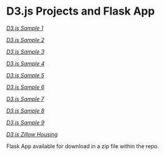 # D3.js Projects and Flask App

*[D3.js Sample 1](https://cdn.rawgit.com/jmrosen155/coursework/master/Visualization/D3.js/Sample1/hw5.html)*

*[D3.js Sample 2](https://cdn.rawgit.com/jmrosen155/coursework/master/Visualization/D3.js/Sample2/hw6.html)*

*[D3.js Sample 3](https://cdn.rawgit.com/jmrosen155/coursework/master/Visualization/D3.js/Sample3/hw8.html)*

*[D3.js Sample 4](https://cdn.rawgit.com/jmrosen155/coursework/master/Visualization/D3.js/Sample4/hw9.html)*

*[D3.js Sample 5](https://cdn.rawgit.com/jmrosen155/coursework/master/Visualization/D3.js/Sample5/hw10.html)*

*[D3.js Sample 6](https://cdn.rawgit.com/jmrosen155/coursework/master/Visualization/D3.js/Sample6/hw11.html)*

*[D3.js Sample 7](https://cdn.rawgit.com/jmrosen155/coursework/master/Visualization/D3.js/Sample7/hw12.html)*

*[D3.js Sample 8](https://cdn.rawgit.com/jmrosen155/coursework/master/Visualization/D3.js/Sample8/hw14.html)*

*[D3.js Sample 9](https://cdn.rawgit.com/jmrosen155/coursework/master/Visualization/D3.js/ZillowHousing/hw16.html)*

*[D3.js Zillow Housing](https://cdn.rawgit.com/jmrosen155/coursework/master/Visualization/D3.js/Sample1/ZillowHousing-iframe.html)*

Flask App available for download in a zip file within the repo.